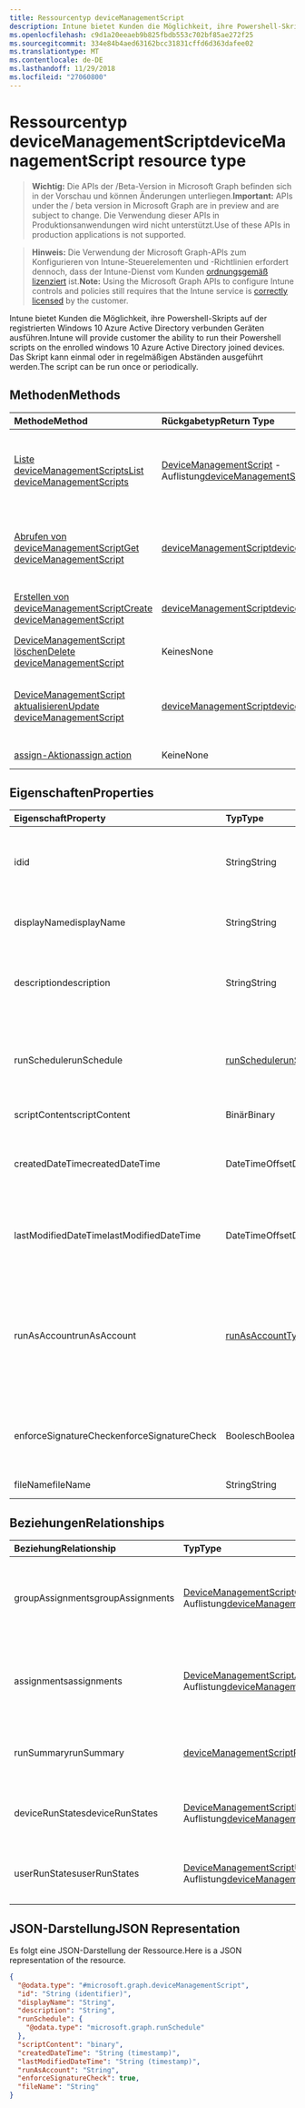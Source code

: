```yaml
---
title: Ressourcentyp deviceManagementScript
description: Intune bietet Kunden die Möglichkeit, ihre Powershell-Skripts auf der registrierten Windows 10 Azure Active Directory verbunden Geräten ausführen. Das Skript kann einmal oder in regelmäßigen Abständen ausgeführt werden.
ms.openlocfilehash: c9d1a20eeaeb9b825fbdb553c702bf85ae272f25
ms.sourcegitcommit: 334e84b4aed63162bcc31831cffd6d363dafee02
ms.translationtype: MT
ms.contentlocale: de-DE
ms.lasthandoff: 11/29/2018
ms.locfileid: "27060800"
---
```

# <a name="devicemanagementscript-resource-type"></a><span data-ttu-id="2e748-104">Ressourcentyp deviceManagementScript</span><span class="sxs-lookup"><span data-stu-id="2e748-104">deviceManagementScript resource type</span></span>

> <span data-ttu-id="2e748-105">**Wichtig:** Die APIs der /Beta-Version in Microsoft Graph befinden sich in der Vorschau und können Änderungen unterliegen.</span><span class="sxs-lookup"><span data-stu-id="2e748-105">**Important:** APIs under the / beta version in Microsoft Graph are in preview and are subject to change.</span></span> <span data-ttu-id="2e748-106">Die Verwendung dieser APIs in Produktionsanwendungen wird nicht unterstützt.</span><span class="sxs-lookup"><span data-stu-id="2e748-106">Use of these APIs in production applications is not supported.</span></span>

> <span data-ttu-id="2e748-107">**Hinweis:** Die Verwendung der Microsoft Graph-APIs zum Konfigurieren von Intune-Steuerelementen und -Richtlinien erfordert dennoch, dass der Intune-Dienst vom Kunden [ordnungsgemäß lizenziert](https://go.microsoft.com/fwlink/?linkid=839381) ist.</span><span class="sxs-lookup"><span data-stu-id="2e748-107">**Note:** Using the Microsoft Graph APIs to configure Intune controls and policies still requires that the Intune service is [correctly licensed](https://go.microsoft.com/fwlink/?linkid=839381) by the customer.</span></span>

<span data-ttu-id="2e748-108">Intune bietet Kunden die Möglichkeit, ihre Powershell-Skripts auf der registrierten Windows 10 Azure Active Directory verbunden Geräten ausführen.</span><span class="sxs-lookup"><span data-stu-id="2e748-108">Intune will provide customer the ability to run their Powershell scripts on the enrolled windows 10 Azure Active Directory joined devices.</span></span> <span data-ttu-id="2e748-109">Das Skript kann einmal oder in regelmäßigen Abständen ausgeführt werden.</span><span class="sxs-lookup"><span data-stu-id="2e748-109">The script can be run once or periodically.</span></span>
## <a name="methods"></a><span data-ttu-id="2e748-110">Methoden</span><span class="sxs-lookup"><span data-stu-id="2e748-110">Methods</span></span>
|<span data-ttu-id="2e748-111">Methode</span><span class="sxs-lookup"><span data-stu-id="2e748-111">Method</span></span>|<span data-ttu-id="2e748-112">Rückgabetyp</span><span class="sxs-lookup"><span data-stu-id="2e748-112">Return Type</span></span>|<span data-ttu-id="2e748-113">Beschreibung</span><span class="sxs-lookup"><span data-stu-id="2e748-113">Description</span></span>|
|:---|:---|:---|
|[<span data-ttu-id="2e748-114">Liste deviceManagementScripts</span><span class="sxs-lookup"><span data-stu-id="2e748-114">List deviceManagementScripts</span></span>](../api/intune-devices-devicemanagementscript-list.md)|<span data-ttu-id="2e748-115">[DeviceManagementScript](../resources/intune-devices-devicemanagementscript.md) -Auflistung</span><span class="sxs-lookup"><span data-stu-id="2e748-115">[deviceManagementScript](../resources/intune-devices-devicemanagementscript.md) collection</span></span>|<span data-ttu-id="2e748-116">Listeneigenschaften und Beziehungen der [DeviceManagementScript](../resources/intune-devices-devicemanagementscript.md) -Objekte.</span><span class="sxs-lookup"><span data-stu-id="2e748-116">List properties and relationships of the [deviceManagementScript](../resources/intune-devices-devicemanagementscript.md) objects.</span></span>|
|[<span data-ttu-id="2e748-117">Abrufen von deviceManagementScript</span><span class="sxs-lookup"><span data-stu-id="2e748-117">Get deviceManagementScript</span></span>](../api/intune-devices-devicemanagementscript-get.md)|[<span data-ttu-id="2e748-118">deviceManagementScript</span><span class="sxs-lookup"><span data-stu-id="2e748-118">deviceManagementScript</span></span>](../resources/intune-devices-devicemanagementscript.md)|<span data-ttu-id="2e748-119">Lesen Sie Eigenschaften und Beziehungen des [DeviceManagementScript](../resources/intune-devices-devicemanagementscript.md) -Objekts.</span><span class="sxs-lookup"><span data-stu-id="2e748-119">Read properties and relationships of the [deviceManagementScript](../resources/intune-devices-devicemanagementscript.md) object.</span></span>|
|[<span data-ttu-id="2e748-120">Erstellen von deviceManagementScript</span><span class="sxs-lookup"><span data-stu-id="2e748-120">Create deviceManagementScript</span></span>](../api/intune-devices-devicemanagementscript-create.md)|[<span data-ttu-id="2e748-121">deviceManagementScript</span><span class="sxs-lookup"><span data-stu-id="2e748-121">deviceManagementScript</span></span>](../resources/intune-devices-devicemanagementscript.md)|<span data-ttu-id="2e748-122">Erstellen eines neuen [DeviceManagementScript](../resources/intune-devices-devicemanagementscript.md) -Objekts.</span><span class="sxs-lookup"><span data-stu-id="2e748-122">Create a new [deviceManagementScript](../resources/intune-devices-devicemanagementscript.md) object.</span></span>|
|[<span data-ttu-id="2e748-123">DeviceManagementScript löschen</span><span class="sxs-lookup"><span data-stu-id="2e748-123">Delete deviceManagementScript</span></span>](../api/intune-devices-devicemanagementscript-delete.md)|<span data-ttu-id="2e748-124">Keines</span><span class="sxs-lookup"><span data-stu-id="2e748-124">None</span></span>|<span data-ttu-id="2e748-125">Löscht eine [DeviceManagementScript](../resources/intune-devices-devicemanagementscript.md).</span><span class="sxs-lookup"><span data-stu-id="2e748-125">Deletes a [deviceManagementScript](../resources/intune-devices-devicemanagementscript.md).</span></span>|
|[<span data-ttu-id="2e748-126">DeviceManagementScript aktualisieren</span><span class="sxs-lookup"><span data-stu-id="2e748-126">Update deviceManagementScript</span></span>](../api/intune-devices-devicemanagementscript-update.md)|[<span data-ttu-id="2e748-127">deviceManagementScript</span><span class="sxs-lookup"><span data-stu-id="2e748-127">deviceManagementScript</span></span>](../resources/intune-devices-devicemanagementscript.md)|<span data-ttu-id="2e748-128">Aktualisieren Sie die Eigenschaften eines [DeviceManagementScript](../resources/intune-devices-devicemanagementscript.md) -Objekts.</span><span class="sxs-lookup"><span data-stu-id="2e748-128">Update the properties of a [deviceManagementScript](../resources/intune-devices-devicemanagementscript.md) object.</span></span>|
|[<span data-ttu-id="2e748-129">assign-Aktion</span><span class="sxs-lookup"><span data-stu-id="2e748-129">assign action</span></span>](../api/intune-devices-devicemanagementscript-assign.md)|<span data-ttu-id="2e748-130">Keine</span><span class="sxs-lookup"><span data-stu-id="2e748-130">None</span></span>|<span data-ttu-id="2e748-131">Noch nicht dokumentiert</span><span class="sxs-lookup"><span data-stu-id="2e748-131">Not yet documented</span></span>|

## <a name="properties"></a><span data-ttu-id="2e748-132">Eigenschaften</span><span class="sxs-lookup"><span data-stu-id="2e748-132">Properties</span></span>
|<span data-ttu-id="2e748-133">Eigenschaft</span><span class="sxs-lookup"><span data-stu-id="2e748-133">Property</span></span>|<span data-ttu-id="2e748-134">Typ</span><span class="sxs-lookup"><span data-stu-id="2e748-134">Type</span></span>|<span data-ttu-id="2e748-135">Beschreibung</span><span class="sxs-lookup"><span data-stu-id="2e748-135">Description</span></span>|
|:---|:---|:---|
|<span data-ttu-id="2e748-136">id</span><span class="sxs-lookup"><span data-stu-id="2e748-136">id</span></span>|<span data-ttu-id="2e748-137">String</span><span class="sxs-lookup"><span data-stu-id="2e748-137">String</span></span>|<span data-ttu-id="2e748-138">Eindeutiger Bezeichner für das Gerät Management-Skript.</span><span class="sxs-lookup"><span data-stu-id="2e748-138">Unique Identifier for the device management script.</span></span>|
|<span data-ttu-id="2e748-139">displayName</span><span class="sxs-lookup"><span data-stu-id="2e748-139">displayName</span></span>|<span data-ttu-id="2e748-140">String</span><span class="sxs-lookup"><span data-stu-id="2e748-140">String</span></span>|<span data-ttu-id="2e748-141">Name des Skripts Management Gerät.</span><span class="sxs-lookup"><span data-stu-id="2e748-141">Name of the device management script.</span></span>|
|<span data-ttu-id="2e748-142">description</span><span class="sxs-lookup"><span data-stu-id="2e748-142">description</span></span>|<span data-ttu-id="2e748-143">String</span><span class="sxs-lookup"><span data-stu-id="2e748-143">String</span></span>|<span data-ttu-id="2e748-144">Optionale Beschreibung für das Gerät Management-Skript.</span><span class="sxs-lookup"><span data-stu-id="2e748-144">Optional description for the device management script.</span></span>|
|<span data-ttu-id="2e748-145">runSchedule</span><span class="sxs-lookup"><span data-stu-id="2e748-145">runSchedule</span></span>|[<span data-ttu-id="2e748-146">runSchedule</span><span class="sxs-lookup"><span data-stu-id="2e748-146">runSchedule</span></span>](../resources/intune-devices-runschedule.md)|<span data-ttu-id="2e748-147">Das Intervall für das Skript ausgeführt wird.</span><span class="sxs-lookup"><span data-stu-id="2e748-147">The interval for script to run.</span></span> <span data-ttu-id="2e748-148">Wenn nicht definiert das Skript einmal ausgeführt wird</span><span class="sxs-lookup"><span data-stu-id="2e748-148">If not defined the script will run once</span></span>|
|<span data-ttu-id="2e748-149">scriptContent</span><span class="sxs-lookup"><span data-stu-id="2e748-149">scriptContent</span></span>|<span data-ttu-id="2e748-150">Binär</span><span class="sxs-lookup"><span data-stu-id="2e748-150">Binary</span></span>|<span data-ttu-id="2e748-151">Der Skriptinhalt.</span><span class="sxs-lookup"><span data-stu-id="2e748-151">The script content.</span></span>|
|<span data-ttu-id="2e748-152">createdDateTime</span><span class="sxs-lookup"><span data-stu-id="2e748-152">createdDateTime</span></span>|<span data-ttu-id="2e748-153">DateTimeOffset</span><span class="sxs-lookup"><span data-stu-id="2e748-153">DateTimeOffset</span></span>|<span data-ttu-id="2e748-154">Datum und Zeit für das Gerät Management-Skript erstellt wurde.</span><span class="sxs-lookup"><span data-stu-id="2e748-154">The date and time the device management script was created.</span></span>|
|<span data-ttu-id="2e748-155">lastModifiedDateTime</span><span class="sxs-lookup"><span data-stu-id="2e748-155">lastModifiedDateTime</span></span>|<span data-ttu-id="2e748-156">DateTimeOffset</span><span class="sxs-lookup"><span data-stu-id="2e748-156">DateTimeOffset</span></span>|<span data-ttu-id="2e748-157">Datum und Uhrzeit der letzten Änderung des Geräts Management-Skripts.</span><span class="sxs-lookup"><span data-stu-id="2e748-157">The date and time the device management script was last modified.</span></span>|
|<span data-ttu-id="2e748-158">runAsAccount</span><span class="sxs-lookup"><span data-stu-id="2e748-158">runAsAccount</span></span>|[<span data-ttu-id="2e748-159">runAsAccountType</span><span class="sxs-lookup"><span data-stu-id="2e748-159">runAsAccountType</span></span>](../resources/intune-shared-runasaccounttype.md)|<span data-ttu-id="2e748-160">Gibt den Typ des Ausführungskontexts, den das Gerät Management-Skript in ausgeführt wird.</span><span class="sxs-lookup"><span data-stu-id="2e748-160">Indicates the type of execution context the device management script runs in.</span></span> <span data-ttu-id="2e748-161">Mögliche Werte sind: `system` und `user`.</span><span class="sxs-lookup"><span data-stu-id="2e748-161">Possible values are: `system`, `user`.</span></span>|
|<span data-ttu-id="2e748-162">enforceSignatureCheck</span><span class="sxs-lookup"><span data-stu-id="2e748-162">enforceSignatureCheck</span></span>|<span data-ttu-id="2e748-163">Boolesch</span><span class="sxs-lookup"><span data-stu-id="2e748-163">Boolean</span></span>|<span data-ttu-id="2e748-164">Geben Sie an, ob die Signatur Skript muss aktiviert sein.</span><span class="sxs-lookup"><span data-stu-id="2e748-164">Indicate whether the script signature needs be checked.</span></span>|
|<span data-ttu-id="2e748-165">fileName</span><span class="sxs-lookup"><span data-stu-id="2e748-165">fileName</span></span>|<span data-ttu-id="2e748-166">String</span><span class="sxs-lookup"><span data-stu-id="2e748-166">String</span></span>|<span data-ttu-id="2e748-167">Dateiname des Skripts.</span><span class="sxs-lookup"><span data-stu-id="2e748-167">Script file name.</span></span>|

## <a name="relationships"></a><span data-ttu-id="2e748-168">Beziehungen</span><span class="sxs-lookup"><span data-stu-id="2e748-168">Relationships</span></span>
|<span data-ttu-id="2e748-169">Beziehung</span><span class="sxs-lookup"><span data-stu-id="2e748-169">Relationship</span></span>|<span data-ttu-id="2e748-170">Typ</span><span class="sxs-lookup"><span data-stu-id="2e748-170">Type</span></span>|<span data-ttu-id="2e748-171">Beschreibung</span><span class="sxs-lookup"><span data-stu-id="2e748-171">Description</span></span>|
|:---|:---|:---|
|<span data-ttu-id="2e748-172">groupAssignments</span><span class="sxs-lookup"><span data-stu-id="2e748-172">groupAssignments</span></span>|<span data-ttu-id="2e748-173">[DeviceManagementScriptGroupAssignment](../resources/intune-devices-devicemanagementscriptgroupassignment.md) -Auflistung</span><span class="sxs-lookup"><span data-stu-id="2e748-173">[deviceManagementScriptGroupAssignment](../resources/intune-devices-devicemanagementscriptgroupassignment.md) collection</span></span>|<span data-ttu-id="2e748-174">Die Liste der Gruppe Zuordnungen für das Gerät Management-Skript.</span><span class="sxs-lookup"><span data-stu-id="2e748-174">The list of group assignments for the device management script.</span></span>|
|<span data-ttu-id="2e748-175">assignments</span><span class="sxs-lookup"><span data-stu-id="2e748-175">assignments</span></span>|<span data-ttu-id="2e748-176">[DeviceManagementScriptAssignment](../resources/intune-devices-devicemanagementscriptassignment.md) -Auflistung</span><span class="sxs-lookup"><span data-stu-id="2e748-176">[deviceManagementScriptAssignment](../resources/intune-devices-devicemanagementscriptassignment.md) collection</span></span>|<span data-ttu-id="2e748-177">Die Liste der Gruppe Zuordnungen für das Gerät Management-Skript.</span><span class="sxs-lookup"><span data-stu-id="2e748-177">The list of group assignments for the device management script.</span></span>|
|<span data-ttu-id="2e748-178">runSummary</span><span class="sxs-lookup"><span data-stu-id="2e748-178">runSummary</span></span>|[<span data-ttu-id="2e748-179">deviceManagementScriptRunSummary</span><span class="sxs-lookup"><span data-stu-id="2e748-179">deviceManagementScriptRunSummary</span></span>](../resources/intune-devices-devicemanagementscriptrunsummary.md)|<span data-ttu-id="2e748-180">Zusammenfassung für Device-Management-Skript ausführen.</span><span class="sxs-lookup"><span data-stu-id="2e748-180">Run summary for device management script.</span></span>|
|<span data-ttu-id="2e748-181">deviceRunStates</span><span class="sxs-lookup"><span data-stu-id="2e748-181">deviceRunStates</span></span>|<span data-ttu-id="2e748-182">[DeviceManagementScriptDeviceState](../resources/intune-devices-devicemanagementscriptdevicestate.md) -Auflistung</span><span class="sxs-lookup"><span data-stu-id="2e748-182">[deviceManagementScriptDeviceState](../resources/intune-devices-devicemanagementscriptdevicestate.md) collection</span></span>|<span data-ttu-id="2e748-183">Liste der für dieses Skript auf allen Geräten ausführen Zustände.</span><span class="sxs-lookup"><span data-stu-id="2e748-183">List of run states for this script across all devices.</span></span>|
|<span data-ttu-id="2e748-184">userRunStates</span><span class="sxs-lookup"><span data-stu-id="2e748-184">userRunStates</span></span>|<span data-ttu-id="2e748-185">[DeviceManagementScriptUserState](../resources/intune-devices-devicemanagementscriptuserstate.md) -Auflistung</span><span class="sxs-lookup"><span data-stu-id="2e748-185">[deviceManagementScriptUserState](../resources/intune-devices-devicemanagementscriptuserstate.md) collection</span></span>|<span data-ttu-id="2e748-186">Liste der Laufzeit Zustände für dieses Skript für alle Benutzer.</span><span class="sxs-lookup"><span data-stu-id="2e748-186">List of run states for this script across all users.</span></span>|

## <a name="json-representation"></a><span data-ttu-id="2e748-187">JSON-Darstellung</span><span class="sxs-lookup"><span data-stu-id="2e748-187">JSON Representation</span></span>
<span data-ttu-id="2e748-188">Es folgt eine JSON-Darstellung der Ressource.</span><span class="sxs-lookup"><span data-stu-id="2e748-188">Here is a JSON representation of the resource.</span></span>
<!-- {
  "blockType": "resource",
  "keyProperty": "id",
  "@odata.type": "microsoft.graph.deviceManagementScript"
}
-->
``` json
{
  "@odata.type": "#microsoft.graph.deviceManagementScript",
  "id": "String (identifier)",
  "displayName": "String",
  "description": "String",
  "runSchedule": {
    "@odata.type": "microsoft.graph.runSchedule"
  },
  "scriptContent": "binary",
  "createdDateTime": "String (timestamp)",
  "lastModifiedDateTime": "String (timestamp)",
  "runAsAccount": "String",
  "enforceSignatureCheck": true,
  "fileName": "String"
}
```





